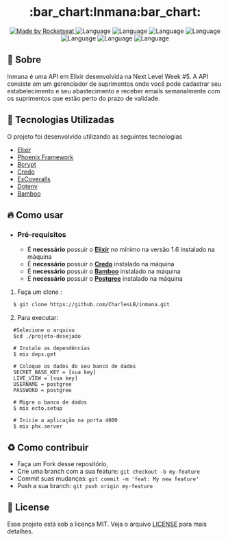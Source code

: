 <h1 align="center">
    <b>:bar_chart:Inmana:bar_chart:</b> 
</h1>

<p align="center">
  <a href="https://rocketseat.com.br">
    <img alt="Made by Rocketseat" src="https://img.shields.io/badge/made%20by-Rocketseat-%237519C1">
  </a>
  <a>
  <img alt="Language" src="https://img.shields.io/badge/language-Elixir-brightgreen">
  <img alt="Language" src="https://img.shields.io/badge/language-Phoenix Framework-brightgreen">
  <img alt="Language" src="https://img.shields.io/badge/language-BCrypt-brightgreen">
  <img alt="Language" src="https://img.shields.io/badge/language-Credo-brightgreen">
  <img alt="Language" src="https://img.shields.io/badge/language-ExCoveralls-brightgreen">
  <img alt="Language" src="https://img.shields.io/badge/language-Dotenv-brightgreen">
  <img alt="Language" src="https://img.shields.io/badge/language-Bamboo-brightgreen">


</p>


## :bookmark: Sobre

Inmana é uma API em Elixir desenvolvida na Next Level Week #5. A API consiste em um gerenciador de suprimentos onde você pode cadastrar seu estabelecimento e seu abastecimento e receber emails semanalmente com os suprimentos que estão perto do prazo de validade.

<a id="documentacao"></a>

## :rocket: Tecnologias Utilizadas

O projeto foi desenvolvido utilizando as seguintes tecnologias

- [Elixir](https://elixir-lang.org/)
- [Phoenix Framework](https://www.phoenixframework.org/)
- [Bcrypt](https://hex.pm/packages/bcrypt_elixir)
- [Credo](https://hex.pm/packages/credo)
- [ExCoveralls](https://hex.pm/packages/excoveralls)
- [Dotenv](https://github.com/avdi/dotenv_elixir)
- [Bamboo](https://github.com/thoughtbot/bamboo)

<a id="como-usar"></a>

## :fire: Como usar

- ### **Pré-requisitos**

  - É **necessário** possuir o **[Elixir](https://elixir-lang.org/)** no mínimo na versão 1.6 instalado na máquina
  - É **necessário** possuir o **[Credo](https://github.com/rrrene/credo#installation-and-usage)** instalado na máquina
  - É **necessário** possuir o **[Bamboo](https://github.com/thoughtbot/bamboo#installation)**  instalado na máquina
  - É **necessário** possuir o **[Postgree](https://www.postgresql.org/download/)**  instalado na máquina

1. Faça um clone :

```sh
  $ git clone https://github.com/CharlesLB/inmana.git
```

2. Para executar:

```
  #Selecione o arquivo
  $cd ./projeto-desejado
  
  # Instale as dependências
  $ mix deps.get

  # Coloque os dados do seu banco de dados
  SECRET_BASE_KEY = [sua key]
  LIVE_VIEW = [sua key]
  USERNAME = postgree
  PASSWORD = postgree

  # Migre o banco de dados
  $ mix ecto.setup

  # Inicie a aplicação na porta 4000
  $ mix phx.server

```

<a id="como-contribuir"></a>

## :recycle: Como contribuir

- Faça um Fork desse repositório,
- Crie uma branch com a sua feature: `git checkout -b my-feature`
- Commit suas mudanças: `git commit -m 'feat: My new feature'`
- Push a sua branch: `git push origin my-feature`

## :memo: License

Esse projeto está sob a licença MIT. Veja o arquivo [LICENSE](LICENSE.md) para mais detalhes.
